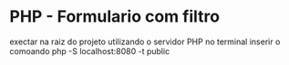 # PHP - Formulario com filtro
 

exectar na raiz do projeto utilizando o servidor PHP
no terminal inserir o comoando 
php -S localhost:8080 -t public
